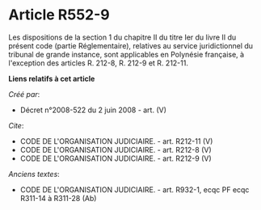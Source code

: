 # Article R552-9

Les dispositions de la section 1 du chapitre II du titre Ier du livre II du présent code (partie Réglementaire), relatives au
service juridictionnel du tribunal de grande instance, sont applicables en Polynésie française, à l'exception des articles R.
212-8, R. 212-9 et R. 212-11.

**Liens relatifs à cet article**

_Créé par_:

  - Décret n°2008-522 du 2 juin 2008 - art. (V)

_Cite_:

  - CODE DE L'ORGANISATION JUDICIAIRE. - art. R212-11 (V)
  - CODE DE L'ORGANISATION JUDICIAIRE. - art. R212-8 (V)
  - CODE DE L'ORGANISATION JUDICIAIRE. - art. R212-9 (V)

_Anciens textes_:

  - CODE DE L'ORGANISATION JUDICIAIRE. - art. R932-1, ecqc PF ecqc R311-14 à R311-28 (Ab)
